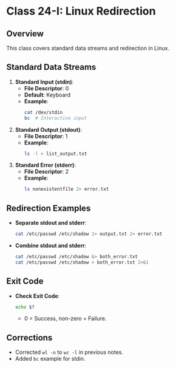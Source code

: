 # Class 24-I: Linux Redirection

## Overview
This class covers standard data streams and redirection in Linux.

## Standard Data Streams
1. **Standard Input (stdin)**:
   - **File Descriptor**: 0
   - **Default**: Keyboard
   - **Example**:
     ```bash
     cat /dev/stdin
     bc  # Interactive input
     ```
2. **Standard Output (stdout)**:
   - **File Descriptor**: 1
   - **Example**:
     ```bash
     ls -l > list_output.txt
     ```
3. **Standard Error (stderr)**:
   - **File Descriptor**: 2
   - **Example**:
     ```bash
     ls nonexistentfile 2> error.txt
     ```

## Redirection Examples
- **Separate stdout and stderr**:
  ```bash
  cat /etc/passwd /etc/shadow 1> output.txt 2> error.txt
  ```
- **Combine stdout and stderr**:
  ```bash
  cat /etc/passwd /etc/shadow &> both_error.txt
  cat /etc/passwd /etc/shadow > both_error.txt 2>&1
  ```

## Exit Code
- **Check Exit Code**:
  ```bash
  echo $?
  ```
  - 0 = Success, non-zero = Failure.

## Corrections
- Corrected `wl -n` to `wc -l` in previous notes.
- Added `bc` example for stdin.